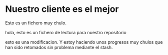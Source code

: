 # Nuestro cliente es el mejor

Esto es un fichero muy chulo.

hola, esto es un fichero de lectura para nuestro repositorio

esto es una modificacion. Y estoy haciendo unos progresos muy chulos que han sido retomados sin problema mediante el stash.
